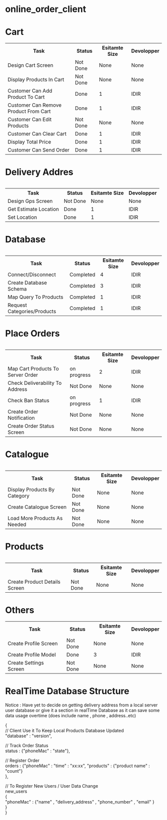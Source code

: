 # online_order_client

<h1>Cart</h1>
<table>
  <tr>
    <th>Task</th>
    <th>Status</th>
    <th>Esitamte Size</th>
    <th>Devolopper</th>
</tr>
 <tr>
    <td>Design Cart Screen</td>
    <td>Not Done</td>
    <td>None</td>
    <td>None</td>
  </tr>
 <tr>
    <td>Display Products In Cart</td>
    <td>Not Done</td>
    <td>None</td>
    <td>None</td>
  </tr>
  <tr>
    <td>Customer Can Add Product To Cart</td>
    <td>Done</td>
    <td>1</td>
    <td>IDIR</td>
  </tr>
   <tr>
    <td>Customer Can Remove Product From Cart</td>
    <td>Done</td>
    <td>1</td>
    <td>IDIR</td>
  </tr>
   <tr>
    <td>Customer Can Edit Products</td>
    <td>Not Done</td>
    <td>None</td>
    <td>None</td>
  </tr>
   <tr>
    <td>Customer Can Clear Cart</td>
    <td>Done</td>
    <td>1</td>
    <td>IDIR</td>
  </tr>
   <tr>
    <td>Display Total Price</td>
    <td>Done</td>
    <td>1</td>
    <td>IDIR</td>
  </tr>
   <tr>
    <td>Customer Can Send Order </td>
    <td>Done</td>
    <td>1</td>
    <td>IDIR</td>
  </tr>
<table/>

<h1>Delivery Addres</h1>
<table>
  <tr>
    <th>Task</th>
    <th>Status</th>
    <th>Esitamte Size</th>
    <th>Devolopper</th>
</tr>
 <tr>
    <td>Design Gps Screen</td>
    <td>Not Done</td>
    <td>None</td>
    <td>None</td>
  </tr>
   <tr>
    <td>Get Estimate Location</td>
    <td>Done</td>
    <td>1</td>
    <td>IDIR</td>
  </tr>
   <tr>
    <td>Set Location</td>
    <td>Done</td>
    <td>1</td>
    <td>IDIR</td>
  </tr>
<table/>


<h1>Database</h1>
<table>
  <tr>
    <th>Task</th>
    <th>Status</th>
    <th>Esitamte Size</th>
    <th>Devolopper</th>
</tr>
 <tr>
    <td>Connect/Disconnect</td>
    <td>Completed </td>
    <td>4</td>
    <td>IDIR</td>
  </tr>
 <tr>
    <td>Create Database Schema</td>
    <td>Completed</td>
    <td>3</td>
    <td>IDIR</td>
  </tr>
  <tr>
    <td>Map Query To Products </td>
    <td>Completed</td>
    <td>1</td>
    <td>IDIR</td>
  </tr> 
  <tr>
    <td>Request Categories/Products</td>
    <td>Completed</td>
    <td>1</td>
    <td>IDIR</td>
  </tr>
<table/>


<h1>Place Orders</h1>
<table>
  <tr>
    <th>Task</th>
    <th>Status</th>
    <th>Esitamte Size</th>
    <th>Devolopper</th>
</tr>
 <tr>
    <td>Map Cart Products To Server Order</td>
    <td>on progress</td>
    <td>2</td>
    <td>IDIR</td>
  </tr>
 <tr>
    <td>Check Deliverability To Address</td>
    <td>Not Done</td>
    <td>None</td>
    <td>None</td>
  </tr>
  <tr>
    <td>Check Ban Status</td>
    <td>on progress</td>
    <td>1</td>
    <td>IDIR</td>
  </tr> 
  <tr>
    <td>Create Order Notification</td>
    <td>Not Done</td>
    <td>None</td>
    <td>None</td>
  </tr>
    <tr>
    <td>Create Order Status Screen</td>
    <td>Not Done</td>
    <td>None</td>
    <td>None</td>
  </tr>
<table/>

<h1>Catalogue</h1>
<table>
  <tr>
    <th>Task</th>
    <th>Status</th>
    <th>Esitamte Size</th>
    <th>Devolopper</th>
</tr>
 <tr>
    <td>Display Products By Category</td>
    <td>Not Done</td>
    <td>None</td>
    <td>None</td>
  </tr>
   <tr>
    <td>Create Catalogue Screen</td>
    <td>Not Done</td>
    <td>None</td>
    <td>None</td>
  </tr>
   <tr>
    <td>Load More Products As Needed</td>
    <td>Not Done</td>
    <td>None</td>
    <td>None</td>
  </tr>
<table/>

<h1>Products</h1>
<table>
  <tr>
    <th>Task</th>
    <th>Status</th>
    <th>Esitamte Size</th>
    <th>Devolopper</th>
</tr>
 <tr>
    <td>Create Product Details Screen</td>
    <td>Not Done</td>
    <td>None</td>
    <td>None</td>
  </tr>
</table>
  
<h1>Others</h1>
<table>
  <tr>
    <th>Task</th>
    <th>Status</th>
    <th>Esitamte Size</th>
    <th>Devolopper</th>
</tr>
 <tr>
    <td>Create Profile Screen</td>
    <td>Not Done</td>
    <td>None</td>
    <td>None</td>
  </tr>
 <tr>
    <td>Create Profile Model</td>
    <td>Done</td>
    <td>3</td>
    <td>IDIR</td>
  </tr>
  
   <tr>
    <td>Create Settings Screen</td>
    <td>Not Done</td>
    <td>None</td>
    <td>None</td>
  </tr>
<table/>
  <h1>RealTime Database Structure</h1>
  Notice : Have yet to decide on getting delivery address from a local server user database or give it a section in realTime Database
  as it can save some data usage overtime (does include name , phone , address..etc)
 
  {  
  // Client Use it To Keep Local Products Database Updated    
  "database" : "version",  
  
  // Track Order Status  
  status : {"phoneMac" : "state"},  
  
  // Register Order   
  orders : {"phoneMac" :
    "time" : "xx:xx",
    "products" : {"product name" : "count"}  
  },   
  
  // To Register New Users / User Data Change  
  new_users  
  {  
   "phoneMac" : {"name" , "delivery_address" , "phone_number" , "email" }  
  }   
  }  
 


